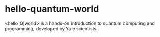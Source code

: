 # hello-quantum-world
&lt;hello|Q|world> is a hands-on introduction to quantum computing and programming, developed by Yale scientists.
